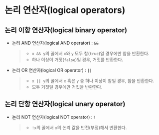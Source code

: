 # 논리 연산자(logical operators)

## 논리 이항 연산자(logical binary operator)

- 논리 AND 연산자(logical AND operator) : `&&`

  > - `x && y`의 꼴에서 `x`와 `y` 모두 참(`true`)일 경우에만 참을 반환한다.
  > - 하나 이상이 거짓(`false`)일 경우, 거짓를 반환한다.

- 논리 OR 연산자(logical OR operator) : `||`

  > - `x || y`의 꼴에서 `x` 혹은 `y` 중 하나 이상이 참일 경우, 참을 반환한다.
  > - 모두 거짓일 경우에만 거짓을 반환한다.

## 논리 단항 연산자(logical unary operator)

- 논리 NOT 연산자(logical NOT operator) : `!`

  > - `!x`의 꼴에서 `x`의 논리 값을 반전(부정)해서 반환한다.

